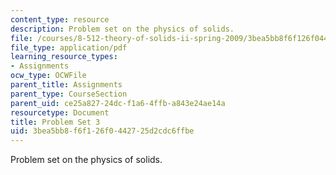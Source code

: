 ```yaml
---
content_type: resource
description: Problem set on the physics of solids.
file: /courses/8-512-theory-of-solids-ii-spring-2009/3bea5bb8f6f126f0442725d2cdc6ffbe_MIT8_512s09_pset03.pdf
file_type: application/pdf
learning_resource_types:
- Assignments
ocw_type: OCWFile
parent_title: Assignments
parent_type: CourseSection
parent_uid: ce25a827-24dc-f1a6-4ffb-a843e24ae14a
resourcetype: Document
title: Problem Set 3
uid: 3bea5bb8-f6f1-26f0-4427-25d2cdc6ffbe
---
```

Problem set on the physics of solids.

